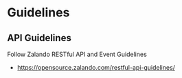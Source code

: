 # Guidelines

## API Guidelines

Follow Zalando RESTful API and Event Guidelines

- https://opensource.zalando.com/restful-api-guidelines/
